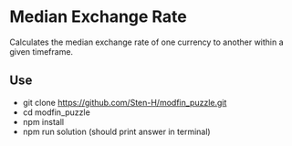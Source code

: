 # Median Exchange Rate

Calculates the median exchange rate of one currency to another within a given timeframe.

## Use

* git clone https://github.com/Sten-H/modfin_puzzle.git
* cd modfin_puzzle
* npm install
* npm run solution (should print answer in terminal)
